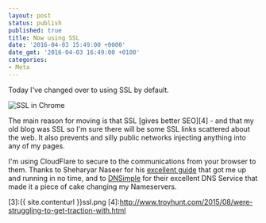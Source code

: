 ```yaml
---
layout: post
status: publish
published: true
title: Now using SSL
date: '2016-04-03 15:49:00 +0000'
date_gmt: '2016-04-03 16:49:00 +0100'
categories:
- Meta
---
```


Today I've changed over to using SSL by default.

![SSL in Chrome][2]

The main reason for moving is that SSL [gives better SEO][4] - and that my old blog was SSL so I'm sure there will be some SSL links scattered about the web. It also prevents and silly public networks injecting anything into any of my pages.

I'm using CloudFlare to secure to the communications from your browser to them. Thanks to Sheharyar Naseer for his [excellent guide][1] that got me up and running in no time, and to [DNSimple][2] for their excellent DNS Service that made it a piece of cake changing my Nameservers.

 [1]:https://sheharyar.me/blog/free-ssl-for-github-pages-with-custom-domains/
 [2]:https://dnsimple.com
 [3]:{{ site.contenturl }}ssl.png
 [4]:http://www.troyhunt.com/2015/08/were-struggling-to-get-traction-with.html